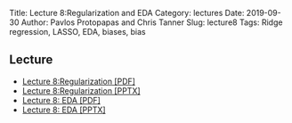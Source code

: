 Title: Lecture 8:Regularization and EDA
Category: lectures
Date: 2019-09-30
Author: Pavlos Protopapas and Chris Tanner
Slug: lecture8
Tags: Ridge regression, LASSO, EDA, biases, bias

## Lecture

- [Lecture 8:Regularization [PDF]]({attach}presentation/Lecture8a_Regularization.pdf)
- [Lecture 8:Regularization [PPTX]]({attach}presentation/Lecture8a_Regularization.pptx)
- [Lecture 8: EDA [PDF]]({attach}presentation/Lecture8b_EDA.pdf)
- [Lecture 8: EDA [PPTX]]({attach}presentation/Lecture8b_EDA.pptx)